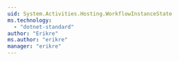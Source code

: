 ```yaml
---
uid: System.Activities.Hosting.WorkflowInstanceState
ms.technology: 
  - "dotnet-standard"
author: "Erikre"
ms.author: "erikre"
manager: "erikre"
---
```

